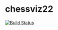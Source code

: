 # chessviz22
[![Build Status](https://travis-ci.com/qwerty13377/chessviz22.svg?branch=master)](https://travis-ci.com/qwerty13377/chessviz22)
